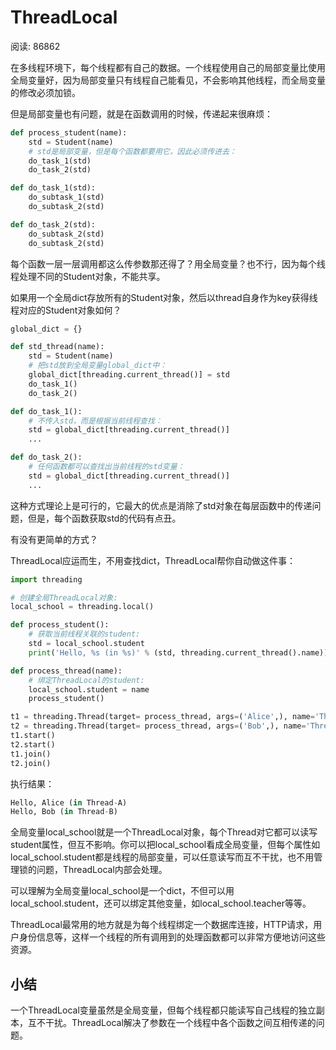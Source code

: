 # ThreadLocal
阅读: 86862

在多线程环境下，每个线程都有自己的数据。一个线程使用自己的局部变量比使用全局变量好，因为局部变量只有线程自己能看见，不会影响其他线程，而全局变量的修改必须加锁。

但是局部变量也有问题，就是在函数调用的时候，传递起来很麻烦：
```py
def process_student(name):
    std = Student(name)
    # std是局部变量，但是每个函数都要用它，因此必须传进去：
    do_task_1(std)
    do_task_2(std)

def do_task_1(std):
    do_subtask_1(std)
    do_subtask_2(std)

def do_task_2(std):
    do_subtask_2(std)
    do_subtask_2(std)
```
每个函数一层一层调用都这么传参数那还得了？用全局变量？也不行，因为每个线程处理不同的Student对象，不能共享。

如果用一个全局dict存放所有的Student对象，然后以thread自身作为key获得线程对应的Student对象如何？
```py
global_dict = {}

def std_thread(name):
    std = Student(name)
    # 把std放到全局变量global_dict中：
    global_dict[threading.current_thread()] = std
    do_task_1()
    do_task_2()

def do_task_1():
    # 不传入std，而是根据当前线程查找：
    std = global_dict[threading.current_thread()]
    ...

def do_task_2():
    # 任何函数都可以查找出当前线程的std变量：
    std = global_dict[threading.current_thread()]
    ...
```
这种方式理论上是可行的，它最大的优点是消除了std对象在每层函数中的传递问题，但是，每个函数获取std的代码有点丑。

有没有更简单的方式？

ThreadLocal应运而生，不用查找dict，ThreadLocal帮你自动做这件事：
```py
import threading

# 创建全局ThreadLocal对象:
local_school = threading.local()

def process_student():
    # 获取当前线程关联的student:
    std = local_school.student
    print('Hello, %s (in %s)' % (std, threading.current_thread().name))

def process_thread(name):
    # 绑定ThreadLocal的student:
    local_school.student = name
    process_student()

t1 = threading.Thread(target= process_thread, args=('Alice',), name='Thread-A')
t2 = threading.Thread(target= process_thread, args=('Bob',), name='Thread-B')
t1.start()
t2.start()
t1.join()
t2.join()
```
执行结果：
```py
Hello, Alice (in Thread-A)
Hello, Bob (in Thread-B)
```
全局变量local_school就是一个ThreadLocal对象，每个Thread对它都可以读写student属性，但互不影响。你可以把local_school看成全局变量，但每个属性如local_school.student都是线程的局部变量，可以任意读写而互不干扰，也不用管理锁的问题，ThreadLocal内部会处理。

可以理解为全局变量local_school是一个dict，不但可以用local_school.student，还可以绑定其他变量，如local_school.teacher等等。

ThreadLocal最常用的地方就是为每个线程绑定一个数据库连接，HTTP请求，用户身份信息等，这样一个线程的所有调用到的处理函数都可以非常方便地访问这些资源。

## 小结
一个ThreadLocal变量虽然是全局变量，但每个线程都只能读写自己线程的独立副本，互不干扰。ThreadLocal解决了参数在一个线程中各个函数之间互相传递的问题。
